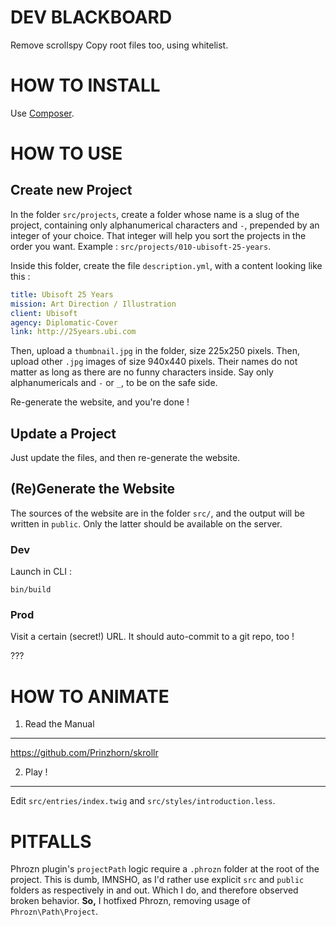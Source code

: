 
DEV BLACKBOARD
==============

Remove scrollspy
Copy root files too, using whitelist.


HOW TO INSTALL
==============

Use [Composer](http://getcomposer.org).


HOW TO USE
==========

Create new Project
------------------

In the folder `src/projects`, create a folder whose name is a slug of the project, containing only alphanumerical characters and `-`, prepended by an integer of your choice.
That integer will help you sort the projects in the order you want.
Example : `src/projects/010-ubisoft-25-years`.

Inside this folder, create the file `description.yml`, with a content looking like this :

``` description.yml
title: Ubisoft 25 Years
mission: Art Direction / Illustration
client: Ubisoft
agency: Diplomatic-Cover
link: http://25years.ubi.com
```

Then, upload a `thumbnail.jpg` in the folder, size 225x250 pixels.
Then, upload other `.jpg` images of size 940x440 pixels.
Their names do not matter as long as there are no funny characters inside. Say only alphanumericals and `-` or `_`, to be on the safe side.

Re-generate the website, and you're done !


Update a Project
----------------

Just update the files, and then re-generate the website.


(Re)Generate the Website
------------------------

The sources of the website are in the folder `src/`, and the output will be written in `public`.
Only the latter should be available on the server.


### Dev

Launch in CLI :

```
bin/build
```

### Prod

Visit a certain (secret!) URL.
It should auto-commit to a git repo, too !

???


HOW TO ANIMATE
==============

1. Read the Manual
------------------

https://github.com/Prinzhorn/skrollr


2. Play !
---------

Edit `src/entries/index.twig` and `src/styles/introduction.less`.


PITFALLS
========

Phrozn plugin's `projectPath` logic require a `.phrozn` folder at the root of the project.
This is dumb, IMNSHO, as I'd rather use explicit `src` and `public` folders as respectively in and out.
Which I do, and therefore observed broken behavior.
**So,** I hotfixed Phrozn, removing usage of `Phrozn\Path\Project`.